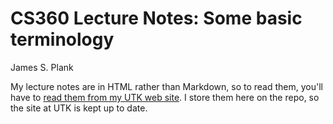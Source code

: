 # CS360 Lecture Notes: Some basic terminology

James S. Plank

My lecture notes are in HTML rather than Markdown, so to read them,
you'll have to [read them from my UTK web site](http://web.eecs.utk.edu/~plank/plank/classes/cs360/360/notes/Chap1/index.html).  I store them here on the repo, so the site at UTK is 
kept up to date.

